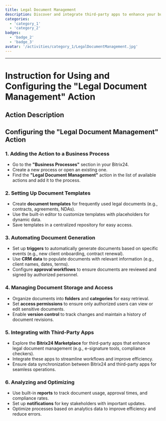 ```yaml
---
title: Legal Document Management
description: Discover and integrate third-party apps to enhance your business.
categories: 
  - 'category_1'
  - 'category_2'
badges: 
  - 'badge_2'
  - 'badge_3'
avatar: '/activities/category_1/LegalDocumentManagement.jpg'
---
```

---
# Instruction for Using and Configuring the "Legal Document Management" Action

## Action Description

## **Configuring the "Legal Document Management" Action**

### 1. Adding the Action to a Business Process
- Go to the **"Business Processes"** section in your Bitrix24.
- Create a new process or open an existing one.
- Find the **"Legal Document Management"** action in the list of available actions and add it to the process.

### 2. Setting Up Document Templates
- Create **document templates** for frequently used legal documents (e.g., contracts, agreements, NDAs).
- Use the built-in editor to customize templates with placeholders for dynamic data.
- Save templates in a centralized repository for easy access.

### 3. Automating Document Generation
- Set up **triggers** to automatically generate documents based on specific events (e.g., new client onboarding, contract renewal).
- Use **CRM data** to populate documents with relevant information (e.g., client names, dates, terms).
- Configure **approval workflows** to ensure documents are reviewed and signed by authorized personnel.

### 4. Managing Document Storage and Access
- Organize documents into **folders** and **categories** for easy retrieval.
- Set **access permissions** to ensure only authorized users can view or edit sensitive documents.
- Enable **version control** to track changes and maintain a history of document revisions.

### 5. Integrating with Third-Party Apps
- Explore the **Bitrix24 Marketplace** for third-party apps that enhance legal document management (e.g., e-signature tools, compliance checkers).
- Integrate these apps to streamline workflows and improve efficiency.
- Ensure data synchronization between Bitrix24 and third-party apps for seamless operations.

### 6. Analyzing and Optimizing
- Use built-in **reports** to track document usage, approval times, and compliance rates.
- Set up **notifications** for key stakeholders with important updates.
- Optimize processes based on analytics data to improve efficiency and reduce errors. 
